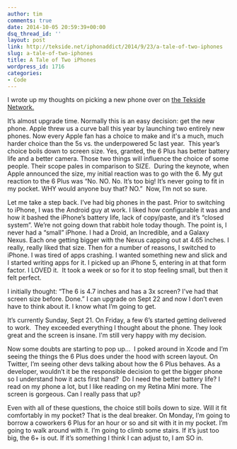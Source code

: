 ```yaml
---
author: tim
comments: true
date: 2014-10-05 20:59:39+00:00
dsq_thread_id: ''
layout: post
link: http://tekside.net/iphonaddict/2014/9/23/a-tale-of-two-iphones
slug: a-tale-of-two-iphones
title: A Tale of Two iPhones
wordpress_id: 1716
categories:
- Code
---
```


I wrote up my thoughts on picking a new phone over on [the Tekside
Network.](http://tekside.net/iphonaddict/2014/9/23/a-tale-of-two-iphones)

It’s almost upgrade time. Normally this is an easy decision: get the new
phone. Apple threw us a curve ball this year by launching two entirely new
phones. Now every Apple fan has a choice to make and it's a much, much harder
choice than the 5s vs. the underpowered 5c last year.  This year’s choice
boils down to screen size. Yes, granted, the 6 Plus has better battery life
and a better camera. Those two things will influence the choice of some
people. Their scope pales in comparison to SIZE.  During the keynote, when
Apple announced the size, my initial reaction was to go with the 6. My gut
reaction to the 6 Plus was “No. NO. No. It’s too big! It’s never going to fit
in my pocket. WHY would anyone buy that? NO.”  Now, I’m not so sure.

Let me take a step back. I’ve had big phones in the past. Prior to switching
to iPhone, I was the Android guy at work. I liked how configurable it was and
how it bashed the iPhone’s battery life, lack of copy/paste, and it’s “closed
system”. We’re not going down that rabbit hole today though. The point is, I
never had a “small” iPhone. I had a Droid, an Incredible, and a Galaxy Nexus.
Each one getting bigger with the Nexus capping out at 4.65 inches. I really,
really liked that size. Then for a number of reasons, I switched to iPhone. I
was tired of apps crashing. I wanted something new and slick and I started
writing apps for it. I picked up an iPhone 5, entering in at that form factor.
I LOVED it.  It took a week or so for it to stop feeling small, but then it
felt perfect.

I initially thought: “The 6 is 4.7 inches and has a 3x screen? I’ve had that
screen size before. Done.” I can upgrade on Sept 22 and now I don’t even have
to think about it. I know what I’m going to get.

It’s currently Sunday, Sept 21. On Friday, a few 6’s started getting delivered
to work.  They exceeded everything I thought about the phone. They look great
and the screen is insane. I'm still very happy with my decision.

Now some doubts are starting to pop up…  I poked around in Xcode and I’m
seeing the things the 6 Plus does under the hood with screen layout. On
Twitter, I’m seeing other devs talking about how the 6 Plus behaves. As a
developer, wouldn’t it be the responsible decision to get the bigger phone so
I understand how it acts first hand?  Do I need the better battery life? I
read on my phone a lot, but I like reading on my Retina Mini more. The screen
is gorgeous. Can I really pass that up?

Even with all of these questions, the choice still boils down to size. Will it
fit comfortably in my pocket? That is the deal breaker. On Monday, I’m going
to borrow a coworkers 6 Plus for an hour or so and sit with it in my pocket.
I’m going to walk around with it. I’m going to climb some stairs. If it’s just
too big, the 6+ is out. If it’s something I think I can adjust to, I am SO in.

